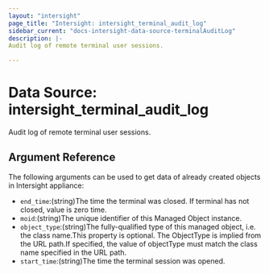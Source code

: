 ```yaml
---
layout: "intersight"
page_title: "Intersight: intersight_terminal_audit_log"
sidebar_current: "docs-intersight-data-source-terminalAuditLog"
description: |-
Audit log of remote terminal user sessions.

---
```


# Data Source: intersight_terminal_audit_log
Audit log of remote terminal user sessions.

## Argument Reference
The following arguments can be used to get data of already created objects in Intersight appliance:
* `end_time`:(string)The time the terminal was closed. If terminal has not closed, value is zero time.
* `moid`:(string)The unique identifier of this Managed Object instance.
* `object_type`:(string)The fully-qualified type of this managed object, i.e. the class name.This property is optional. The ObjectType is implied from the URL path.If specified, the value of objectType must match the class name specified in the URL path.
* `start_time`:(string)The time the terminal session was opened.
